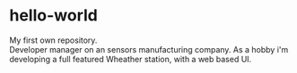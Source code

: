 # hello-world
My first own repository.<br>
Developer manager on an sensors manufacturing company.
As a hobby i'm developing a full featured Wheather station, with a web based UI.
